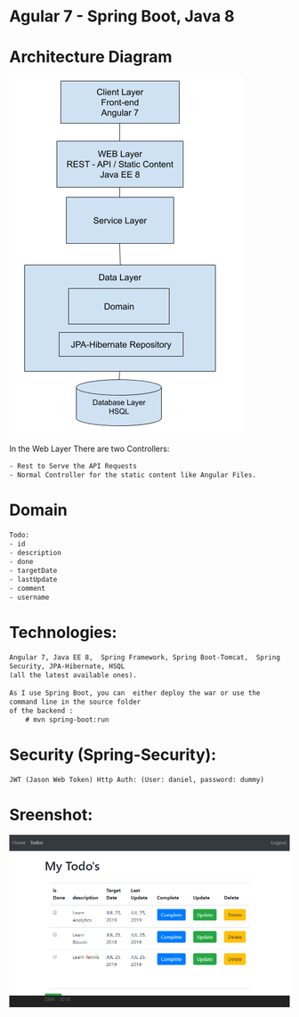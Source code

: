 # Agular 7 - Spring Boot, Java 8


# Architecture Diagram

![Test Image 1](Architecture.png)

In the Web Layer There are two Controllers:

    - Rest to Serve the API Requests
    - Normal Controller for the static content like Angular Files.


# Domain 

	Todo:
    - id
    - description
    - done
    - targetDate
    - lastUpdate
    - comment
    - username


# Technologies:

    Angular 7, Java EE 8,  Spring Framework, Spring Boot-Tomcat,  Spring Security, JPA-Hibernate, HSQL 
    (all the latest available ones).

    As I use Spring Boot, you can  either deploy the war or use the command line in the source folder 
    of the backend :
	    # mvn spring-boot:run



# Security (Spring-Security):
    JWT (Jason Web Token) Http Auth: (User: daniel, password: dummy)


# Sreenshot:

![Test Image 1](screenshot-.PNG)
